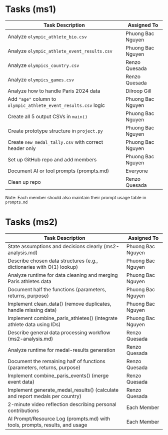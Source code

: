 # Tasks (ms1)

| Task Description                                                 | Assigned To         |
|------------------------------------------------------------------|---------------------|
| Analyze `olympic_athlete_bio.csv`                                | Phuong Bac Nguyen   |
| Analyze `olympic_athlete_event_results.csv`                      | Phuong Bac Nguyen   |
| Analyze `olympics_country.csv`                                   | Renzo Quesada       |
| Analyze `olympics_games.csv`                                     | Renzo Quesada       |
| Analyze how to handle Paris 2024 data                            | Dilroop Gill        |
| Add `"age"` column to `olympic_athlete_event_results.csv` logic  | Phuong Bac Nguyen   |
| Create all 5 output CSVs in `main()`                             | Phuong Bac Nguyen   |
| Create prototype structure in `project.py`                       | Phuong Bac Nguyen   |
| Create `new_medal_tally.csv` with correct header only            | Phuong Bac Nguyen   |
| Set up GitHub repo and add members                               | Phuong Bac Nguyen   |
| Document AI or tool prompts (prompts.md)                         | Everyone            |
| Clean up repo                                                    | Renzo Quesada       |

Note: Each member should also maintain their prompt usage table in `prompts.md`

# Tasks (ms2)

| Task Description                                                                      | Assigned To       |
|---------------------------------------------------------------------------------------|-------------------|
| State assumptions and decisions clearly (ms2-analysis.md)                             | Phuong Bac Nguyen |
| Describe chosen data structures (e.g., dictionaries with O(1) lookup)                 | Phuong Bac Nguyen |
| Analyze runtime for data cleaning and merging Paris athletes data                     | Phuong Bac Nguyen |
| Document half the functions (parameters, returns, purpose)                            | Phuong Bac Nguyen |
| Implement clean_data() (remove duplicates, handle missing data)                       | Phuong Bac Nguyen |
| Implement combine_paris_athletes() (integrate athlete data using IDs)                 | Phuong Bac Nguyen |
| Describe general data processing workflow (ms2-analysis.md)                           | Renzo Quesada     |
| Analyze runtime for medal-results generation                                          | Renzo Quesada     |
| Document the remaining half of functions (parameters, returns, purpose)               | Renzo Quesada     |
| Implement combine_paris_events() (merge event data)                                   | Renzo Quesada     |
| Implement generate_medal_results() (calculate and report medals per country)	        | Renzo Quesada     |
| 2-minute video reflection describing personal contributions                           | Each Member       |
| AI Prompt/Resource Log (prompts.md) with tools, prompts, results, and usage           | Each Member       |